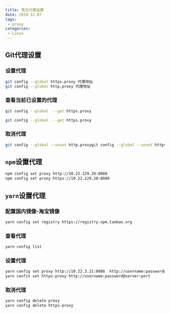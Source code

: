 ```yaml
---
title: 常见代理设置
date: 2019-12-07
tags:
 - proxy
categories:
 - Linux
---
```


## Git代理设置

### 设置代理

```sh
git config --global https.proxy 代理地址
git config --global http.proxy 代理地址
```

### 查看当前已设置的代理

```sh
git config --global  --get https.proxy

git config --global  --get https.proxy
```

### 取消代理

```sh
git config --global --unset http.proxygit config --global --unset https.proxy
```

##  `npm`设置代理

```sh
npm config set proxy http://10.22.129.20:8080
npm config set proxy https://10.22.129.20:8080
```

## `yarn`设置代理

### 配置国内镜像-淘宝镜像

```sh
yarn config set registry https://registry.npm.taobao.org
```

### 查看代理

```sh
yarn config list
```

### 设置代理

```sh
yarn config set proxy http://10.22.3.21:8080  http://username:password@server:port
yarn confit set https-proxy http://username:password@server:port
```

### 取消代理

```sh
yarn config delete proxy
yarn config delete https-proxy
```







